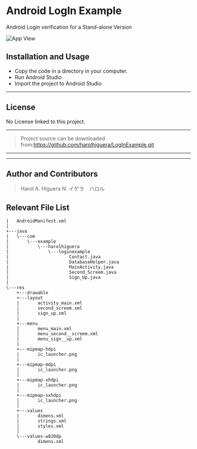 # Android LogIn Example

Android Login verification for a Stand-alone Version

![App View](http://i59.tinypic.com/24kwosp.png)

Installation and Usage
------------
 - Copy the code in a directory in your computer.
 - Run Android Studio 
 - Import the project to Android Studio


----------


License
-------
No License linked to this project. 

----------

>Project source can be downloaded from:https://github.com/harolhiguera/LogInExample.git
-------------------------------------


----------
Author and Contributors
-----------------------

> Harol A. Higuera N.  イゲラ　ハロル

Relevant File List
---------

    |   AndroidManifest.xml
    |   
    +---java
    |   \---com
    |       \---example
    |           \---harolhiguera
    |               \---loginexample
    |                       Contact.java
    |                       DatabaseHelper.java
    |                       MainActivity.java
    |                       Second_Screem.java
    |                       Sign_Up.java
    |                       
    \---res
        +---drawable
        +---layout
        |       activity_main.xml
        |       second_screem.xml
        |       sign_up.xml
        |       
        +---menu
        |       menu_main.xml
        |       menu_second__screem.xml
        |       menu_sign__up.xml
        |       
        +---mipmap-hdpi
        |       ic_launcher.png
        |       
        +---mipmap-mdpi
        |       ic_launcher.png
        |       
        +---mipmap-xhdpi
        |       ic_launcher.png
        |       
        +---mipmap-xxhdpi
        |       ic_launcher.png
        |       
        +---values
        |       dimens.xml
        |       strings.xml
        |       styles.xml
        |       
        \---values-w820dp
                dimens.xml

